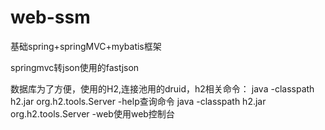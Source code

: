 # web-ssm
基础spring+springMVC+mybatis框架

springmvc转json使用的fastjson

数据库为了方便，使用的H2,连接池用的druid，h2相关命令： 
java -classpath h2.jar org.h2.tools.Server -help查询命令
java -classpath h2.jar org.h2.tools.Server -web使用web控制台

